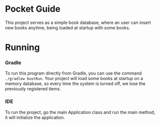 # Pocket Guide

This project serves as a simple book database, where an user can insert new books anytime, being loaded at startup with some books.

# Running

### Gradle

To run this program directly from Gradle, you can use the command `./gradlew bootRun`. Your project will load some books at startup on a memory database, so every time the system is turned off, we lose the previously registered items.

### IDE

To run the project, go the main Application class and run the main method, it will initialize the application.